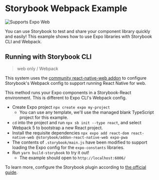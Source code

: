 # Storybook Webpack Example

<p>
  <!-- Web -->
  <img alt="Supports Expo Web" longdesc="Supports Expo Web" src="https://img.shields.io/badge/web-4630EB.svg?style=flat-square&logo=GOOGLE-CHROME&labelColor=4285F4&logoColor=fff" />
</p>

You can use Storybook to test and share your component library quickly and easily! This example shows how to use Expo libraries with Storybook CLI and Webpack.

## Running with Storybook CLI

> web only / Webpack

This system uses the [community react-native-web addon](https://github.com/storybookjs/addon-react-native-web/) to configure Storybook's Webpack config to support running React Native for web.

This method runs your Expo components in a Storybook-React environment. This is different to Expo CLI's Webpack config.

- Create Expo project `npx create expo my-project`
  - You can use any template, we'll use the managed blank TypeScript project for this example.
- `cd` into the project and run `npx sb init --type react`, and select Webpack 5 to bootstrap a new React project.
- Install the requisite dependencies `npx expo add react-dom react-native-web @storybook/addon-react-native-web expo-pwa`
- The contents of `.storybook/main.js` have been modified to support loading the Expo config for the `expo-constants` libraries.
- Run `yarn build-storybook` to try it out!
  - The example should open to `http://localhost:6006/`

To learn more, configure the Storybook plugin according to [the official guide](https://github.com/storybookjs/addon-react-native-web/).
